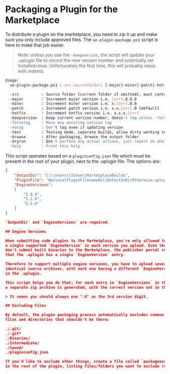 # Packaging a Plugin for the Marketplace

To distribute a plugin on the marketplace, you need to zip it up and make sure
you only include approved files. The `ue-plugin-package.ps1` script is here
to make that job easier.

> Note: unless you use the `-keepversion`, the script will update your .uplugin
> file to record the new version number and potentially set Installed=true.
> Unfortunately the first time, this will probably mess with indents.

```sh
Usage:
  ue-plugin-package.ps1 [-src:sourcefolder] [-major|-minor|-patch|-hotfix] [options...]

  -src          : Source folder (current folder if omitted), must contain pluginconfig.json
  -major        : Increment major version i.e. [x++].0.0.0
  -minor        : Increment minor version i.e. x.[x++].0.0
  -patch        : Increment patch version i.e. x.x.[x++].0 (default)
  -hotfix       : Increment hotfix version i.e. x.x.x.[x++]
  -keepversion  : Keep current version number, doesn't tag unless -forcetag
  -forcetag     : Move any existing version tag
  -notag        : Don't tag even if updating version
  -test         : Testing mode, separate builds, allow dirty working copy
  -browse       : After packaging, browse the output folder
  -dryrun       : Don't perform any actual actions, just report on what you would do
  -help         : Print this help
```

This script operates based on a `pluginconfig.json` file which must be present
in the root of your plugin, next to the .uplugin file. The options are:

```json
{
    "OutputDir": "C:\\Users\\Steve\\MarketplaceBuilds",
    "PluginFile": "OptionalPluginFilenameWillDetectInDirOtherwise.uplugin",
    "EngineVersions":
    [
        "5.0.0",
        "5.1.0",
        "5.2.0"
    ]    
}

`OutputDir` and `EngineVersions` are required.

## Engine Versions

When submitting code plugins to the Marketplace, you're only allowed to include
a single supported `EngineVersion` in each version you upload. Even though you 
don't submit built binaries to the Marketplace, the publisher portal requires
that the .uplugin has a single `EngineVersion` entry.

Therefore to support multiple engine versions, you have to upload several essentially
identical source archives, with each one having a different `EngineVersion` specified
in the .uplugin.

This script helps you do that; for each entry in `EngineVersions` in the `pluginconfig.json`,
a separate zip archive is generated, with the correct version set in the .uplugin.

> It seems you should always use ".0" as the 3rd version digit.

## Excluding Files

By default, the plugin packaging process automatically excludes common
files and directories that shouldn't be there:

./.git/
./.git*
./Binaries/
./Intermediate/
./Saved/
./pluginconfig.json

If you'd like to exclude other things, create a file called `packageexclusions.txt`
in the root of the plugin, listing files/folders you want to exclude (one per line).

